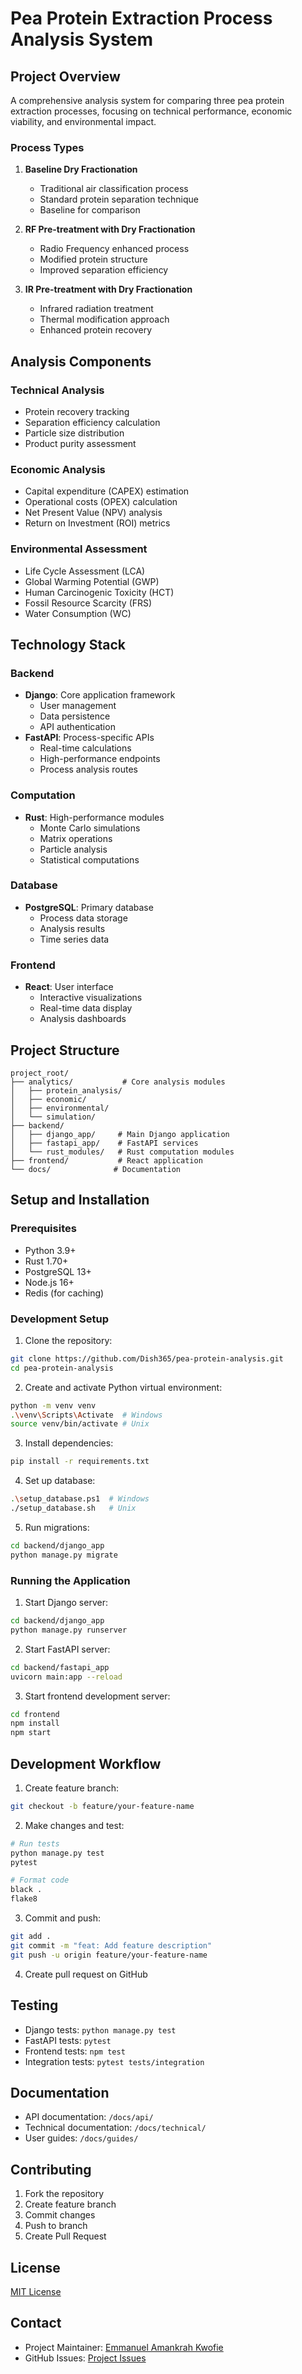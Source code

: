 # Pea Protein Extraction Process Analysis System

## Project Overview
A comprehensive analysis system for comparing three pea protein extraction processes, focusing on technical performance, economic viability, and environmental impact.

### Process Types
1. **Baseline Dry Fractionation**
   - Traditional air classification process
   - Standard protein separation technique
   - Baseline for comparison

2. **RF Pre-treatment with Dry Fractionation**
   - Radio Frequency enhanced process
   - Modified protein structure
   - Improved separation efficiency

3. **IR Pre-treatment with Dry Fractionation**
   - Infrared radiation treatment
   - Thermal modification approach
   - Enhanced protein recovery

## Analysis Components

### Technical Analysis
- Protein recovery tracking
- Separation efficiency calculation
- Particle size distribution
- Product purity assessment

### Economic Analysis
- Capital expenditure (CAPEX) estimation
- Operational costs (OPEX) calculation
- Net Present Value (NPV) analysis
- Return on Investment (ROI) metrics

### Environmental Assessment
- Life Cycle Assessment (LCA)
- Global Warming Potential (GWP)
- Human Carcinogenic Toxicity (HCT)
- Fossil Resource Scarcity (FRS)
- Water Consumption (WC)

## Technology Stack

### Backend
- **Django**: Core application framework
  - User management
  - Data persistence
  - API authentication
- **FastAPI**: Process-specific APIs
  - Real-time calculations
  - High-performance endpoints
  - Process analysis routes

### Computation
- **Rust**: High-performance modules
  - Monte Carlo simulations
  - Matrix operations
  - Particle analysis
  - Statistical computations

### Database
- **PostgreSQL**: Primary database
  - Process data storage
  - Analysis results
  - Time series data

### Frontend
- **React**: User interface
  - Interactive visualizations
  - Real-time data display
  - Analysis dashboards

## Project Structure
```
project_root/
├── analytics/           # Core analysis modules
│   ├── protein_analysis/
│   ├── economic/
│   ├── environmental/
│   └── simulation/
├── backend/
│   ├── django_app/     # Main Django application
│   ├── fastapi_app/    # FastAPI services
│   └── rust_modules/   # Rust computation modules
├── frontend/           # React application
└── docs/              # Documentation
```

## Setup and Installation

### Prerequisites
- Python 3.9+
- Rust 1.70+
- PostgreSQL 13+
- Node.js 16+
- Redis (for caching)

### Development Setup
1. Clone the repository:
```bash
git clone https://github.com/Dish365/pea-protein-analysis.git
cd pea-protein-analysis
```

2. Create and activate Python virtual environment:
```bash
python -m venv venv
.\venv\Scripts\Activate  # Windows
source venv/bin/activate # Unix
```

3. Install dependencies:
```bash
pip install -r requirements.txt
```

4. Set up database:
```bash
.\setup_database.ps1  # Windows
./setup_database.sh   # Unix
```

5. Run migrations:
```bash
cd backend/django_app
python manage.py migrate
```

### Running the Application

1. Start Django server:
```bash
cd backend/django_app
python manage.py runserver
```

2. Start FastAPI server:
```bash
cd backend/fastapi_app
uvicorn main:app --reload
```

3. Start frontend development server:
```bash
cd frontend
npm install
npm start
```

## Development Workflow

1. Create feature branch:
```bash
git checkout -b feature/your-feature-name
```

2. Make changes and test:
```bash
# Run tests
python manage.py test
pytest

# Format code
black .
flake8
```

3. Commit and push:
```bash
git add .
git commit -m "feat: Add feature description"
git push -u origin feature/your-feature-name
```

4. Create pull request on GitHub

## Testing
- Django tests: `python manage.py test`
- FastAPI tests: `pytest`
- Frontend tests: `npm test`
- Integration tests: `pytest tests/integration`

## Documentation
- API documentation: `/docs/api/`
- Technical documentation: `/docs/technical/`
- User guides: `/docs/guides/`

## Contributing
1. Fork the repository
2. Create feature branch
3. Commit changes
4. Push to branch
5. Create Pull Request

## License
[MIT License](LICENSE)

## Contact
- Project Maintainer: [Emmanuel Amankrah Kwofie](https://github.com/Amankrah)
- GitHub Issues: [Project Issues](https://github.com/Dish365/pea-protein-analysis/issues)
